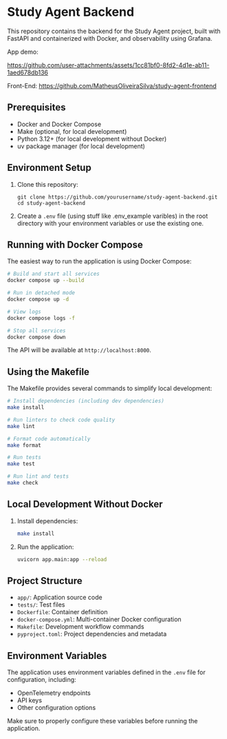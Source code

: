 # Study Agent Backend

This repository contains the backend for the Study Agent project, built with FastAPI and containerized with Docker, and observability using Grafana.

App demo:

https://github.com/user-attachments/assets/1cc81bf0-8fd2-4d1e-ab11-1aed678db136

Front-End: https://github.com/MatheusOliveiraSilva/study-agent-frontend

## Prerequisites

- Docker and Docker Compose
- Make (optional, for local development)
- Python 3.12+ (for local development without Docker)
- uv package manager (for local development)

## Environment Setup

1. Clone this repository:
   ```
   git clone https://github.com/yourusername/study-agent-backend.git
   cd study-agent-backend
   ```

2. Create a `.env` file (using stuff like .env_example varibles) in the root directory with your environment variables or use the existing one.

## Running with Docker Compose

The easiest way to run the application is using Docker Compose:

```bash
# Build and start all services
docker compose up --build

# Run in detached mode
docker compose up -d

# View logs
docker compose logs -f

# Stop all services
docker compose down
```

The API will be available at `http://localhost:8000`.

## Using the Makefile

The Makefile provides several commands to simplify local development:

```bash
# Install dependencies (including dev dependencies)
make install

# Run linters to check code quality
make lint

# Format code automatically
make format

# Run tests
make test

# Run lint and tests
make check
```

## Local Development Without Docker

1. Install dependencies:
   ```bash
   make install
   ```

2. Run the application:
   ```bash
   uvicorn app.main:app --reload
   ```

## Project Structure

- `app/`: Application source code
- `tests/`: Test files
- `Dockerfile`: Container definition
- `docker-compose.yml`: Multi-container Docker configuration
- `Makefile`: Development workflow commands
- `pyproject.toml`: Project dependencies and metadata

## Environment Variables

The application uses environment variables defined in the `.env` file for configuration, including:

- OpenTelemetry endpoints
- API keys
- Other configuration options

Make sure to properly configure these variables before running the application.

